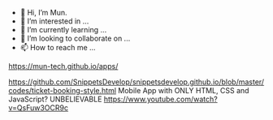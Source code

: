 - 👋 Hi, I’m Mun.
- 👀 I’m interested in ...
- 🌱 I’m currently learning ...
- 💞️ I’m looking to collaborate on ...
- 📫 How to reach me ...

 https://mun-tech.github.io/apps/

<!---
This is a ✨ special ✨ repository because its `README.md` (this file) appears on your GitHub profile.
You can click the Preview link to take a look at your changes.
--->

https://github.com/SnippetsDevelop/snippetsdevelop.github.io/blob/master/codes/ticket-booking-style.html
Mobile App with ONLY HTML, CSS and JavaScript? UNBELIEVABLE https://www.youtube.com/watch?v=QsFuw3OCR9c